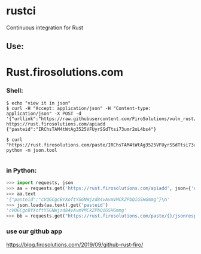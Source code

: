 # rustci
Continuous integration for Rust



## Use:   

# Rust.firosolutions.com

### Shell:  
```shell
$ echo "view it in json"
$ curl -H "Accept: application/json" -H "Content-type: application/json" -X POST -d '{"urllink":"https://raw.githubusercontent.com/FiroSolutions/vuln_rust/master/Cargo.toml"}' https://rust.firosolutions.com/apiadd
{"pasteid":"IRChsTAM4tWtAg3525VFUyrSSdTtsi73umr2oL4bs4"}

$ curl "https://rust.firosolutions.com/paste/IRChsTAM4tWtAg3525VFUyrSSdTtsi73umr2oL4bs4/jsonresponse"| python -m json.tool


```

### in Python:     
```python
>>> import requests, json
>>> aa = requests.get('https://rust.firosolutions.com/apiadd', json={'urllink':'https://raw.githubusercontent.com/FiroSolutions/vuln_rust/master/Cargo.toml'}) 
>>> aa.text
'{"pasteid":"cVQGCgcBYXoftYSGNWjzd84vAvmVMCkZPbQiGSHGmmg"}\n'
>>> json.loads(aa.text).get('pasteid')
'cVQGCgcBYXoftYSGNWjzd84vAvmVMCkZPbQiGSHGmmg'
>>> bb = requests.get("https://rust.firosolutions.com/paste/{}/jsonresponse".format(json.loads(aa.text).get('pasteid')))

```



### use our github app

https://blog.firosolutions.com/2019/09/github-rust-firo/
